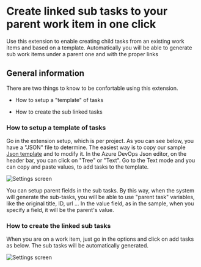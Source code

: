 # Create linked sub tasks to your parent work item in one click

Use this extension to enable creating child tasks from an existing work items and based on a template. Automatically you will be able to generate sub work items under a parent one and with the proper links

## General information

There are two things to know to be confortable using this extension.

- How to setup a "template" of tasks

- How to create the sub linked tasks

### How to setup a template of tasks

Go in the extension setup, which is per project. As you can see below, you have a "JSON" file to determine. The easiest way is to copy our sample [Json template](dist/doc/templateSetupSample.json) and to modify it. In the Azure DevOps Json editor, on the header bar, you can click on "Tree" or "Text". Go to the Text mode and you can copy and paste values, to add tasks to the template.

![Settings screen](dist/doc/project_setup.png)

You can setup parent fields in the sub tasks. By this way, when the system will generate the sub-tasks, you will be able to use "parent task" variables, like the original title, ID, url ... In the value field, as in the sample, when you specify a field, it will be the parent's value.

### How to create the linked sub tasks

When you are on a work item, just go in the options and click on add tasks as below. The sub tasks will be automatically generated.

![Settings screen](dist/doc/Add_tasks.png)
